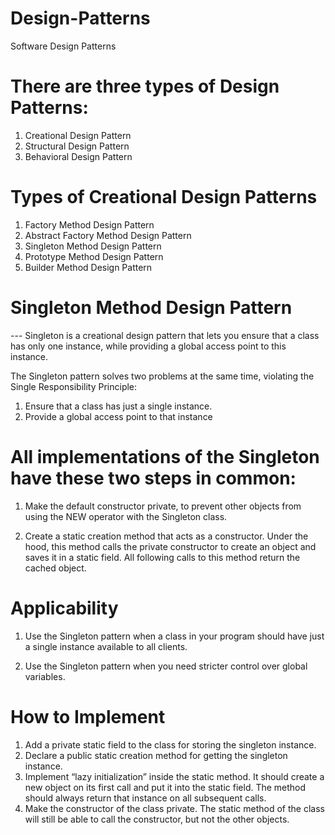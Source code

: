 # Design-Patterns

Software Design Patterns

# There are three types of Design Patterns:

1. Creational Design Pattern
2. Structural Design Pattern
3. Behavioral Design Pattern

# Types of Creational Design Patterns

1. Factory Method Design Pattern
2. Abstract Factory Method Design Pattern
3. Singleton Method Design Pattern
4. Prototype Method Design Pattern
5. Builder Method Design Pattern

# Singleton Method Design Pattern

--- Singleton is a creational design pattern that lets you ensure
that a class has only one instance, while providing a global
access point to this instance.

The Singleton pattern solves two problems at the same time,
violating the Single Responsibility Principle:

1. Ensure that a class has just a single instance.
2. Provide a global access point to that instance

# All implementations of the Singleton have these two steps in common:

1. Make the default constructor private, to prevent other objects from using the NEW operator with the Singleton class.

2. Create a static creation method that acts as a constructor.
   Under the hood, this method calls the private constructor to create an object and saves it in a static field. All following calls to this method return the cached object.

# Applicability

1. Use the Singleton pattern when a class in your program should
   have just a single instance available to all clients.

2. Use the Singleton pattern when you need stricter control over
   global variables.

# How to Implement

1. Add a private static field to the class for storing the singleton
   instance.
2. Declare a public static creation method for getting the singleton
   instance.
3. Implement “lazy initialization” inside the static method. It
   should create a new object on its first call and put it into the
   static field. The method should always return that instance on
   all subsequent calls.
4. Make the constructor of the class private. The static method of
   the class will still be able to call the constructor, but not the
   other objects.
